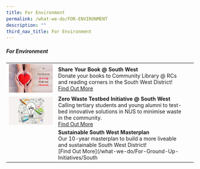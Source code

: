```yaml
---
title: For Environment
permalink: /what-we-do/FOR-ENVIRONMENT
description: ""
third_nav_title: For Environment
---
```

##### For Environment



| ||  |
| -------- | -------- | -------- |
| ![](/images/SWHappyFund.png)    |   **Share Your Book @ South West**<br> Donate your books to Community Library @ RCs and reading corners in the South West District! <br> [Find Out More](/what-we-do/FOR-GROUND-UP-INITIATIVES/South-West-Happy-Fund)|      |
| ![](/images/SWIFT.png)     |   **Zero Waste Testbed Initiative @ South West**<br> Calling tertiary students and young alumni to test-bed innovative solutions in NUS to minimise waste in the community.<br> [Find Out More](/what-we-do/FOR-GROUND-UP-INITIATIVES/South-West-Innovation-Fund) |      |
|| **Sustainable South West Masterplan**<br> Our 10-year masterplan to build a more liveable and sustainable South West District!<br> [Find Out More](/what-we-do/For-Ground-Up-Initiatives/South